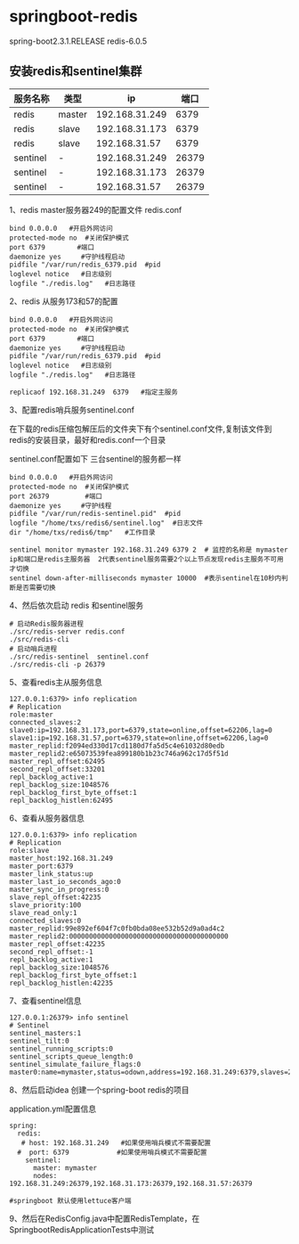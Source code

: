 # springboot-redis
spring-boot2.3.1.RELEASE  redis-6.0.5


## 安装redis和sentinel集群

| 服务名称 | 类型 | ip | 端口 |
| --- | --- | --- | --- |
| redis | master | 192.168.31.249 | 6379 |
| redis | slave | 192.168.31.173 | 6379 |
| redis | slave | 192.168.31.57 | 6379 |
| sentinel | - | 192.168.31.249 | 26379 |
| sentinel | - | 192.168.31.173 | 26379 |
| sentinel | - | 192.168.31.57 | 26379 |


1、redis master服务器249的配置文件 redis.conf

```
bind 0.0.0.0   #开启外网访问
protected-mode no  #关闭保护模式
port 6379        #端口
daemonize yes     #守护线程启动
pidfile "/var/run/redis_6379.pid  #pid
loglevel notice   #日志级别
logfile "./redis.log"   #日志路径

```

2、redis 从服务173和57的配置

```
bind 0.0.0.0   #开启外网访问
protected-mode no  #关闭保护模式
port 6379        #端口
daemonize yes     #守护线程启动
pidfile "/var/run/redis_6379.pid  #pid
loglevel notice   #日志级别
logfile "./redis.log"   #日志路径

replicaof 192.168.31.249  6379   #指定主服务

```

3、配置redis哨兵服务sentinel.conf


  在下载的redis压缩包解压后的文件夹下有个sentinel.conf文件,复制该文件到redis的安装目录，最好和redis.conf一个目录
  
  sentinel.conf配置如下  三台sentinel的服务都一样
  ```
  bind 0.0.0.0   #开启外网访问
  protected-mode no  #关闭保护模式
  port 26379         #端口
  daemonize yes     #守护线程
  pidfile "/var/run/redis-sentinel.pid"  #pid
  logfile "/home/txs/redis6/sentinel.log"  #日志文件
  dir "/home/txs/redis6/tmp"   #工作目录
  
  sentinel monitor mymaster 192.168.31.249 6379 2  # 监控的名称是 mymaster  ip和端口是redis主服务器  2代表sentinel服务需要2个以上节点发现redis主服务不可用才切换
  sentinel down-after-milliseconds mymaster 10000  #表示sentinel在10秒内判断是否需要切换
  ```
  4、然后依次启动 redis 和sentinel服务
  ```
  # 启动Redis服务器进程
 ./src/redis-server redis.conf
 ./src/redis-cli
 # 启动哨兵进程
 ./src/redis-sentinel  sentinel.conf
 ./src/redis-cli -p 26379
  ```
  5、查看redis主从服务信息
  ```
  127.0.0.1:6379> info replication
  # Replication
  role:master
  connected_slaves:2
  slave0:ip=192.168.31.173,port=6379,state=online,offset=62206,lag=0
  slave1:ip=192.168.31.57,port=6379,state=online,offset=62206,lag=0
  master_replid:f2094ed330d17cd1180d7fa5d5c4e61032d80edb
  master_replid2:e65073539fea899180b1b23c746a962c17d5f51d
  master_repl_offset:62495
  second_repl_offset:33201
  repl_backlog_active:1
  repl_backlog_size:1048576
  repl_backlog_first_byte_offset:1
  repl_backlog_histlen:62495
  ```
  6、查看从服务器信息
  ```
  127.0.0.1:6379> info replication
  # Replication
  role:slave
  master_host:192.168.31.249
  master_port:6379
  master_link_status:up
  master_last_io_seconds_ago:0
  master_sync_in_progress:0
  slave_repl_offset:42235
  slave_priority:100
  slave_read_only:1
  connected_slaves:0
  master_replid:99e892ef604f7c0fb0bda08ee532b52d9a0ad4c2
  master_replid2:0000000000000000000000000000000000000000
  master_repl_offset:42235
  second_repl_offset:-1
  repl_backlog_active:1
  repl_backlog_size:1048576
  repl_backlog_first_byte_offset:1
  repl_backlog_histlen:42235
  ```
  7、查看sentinel信息
  ```
  127.0.0.1:26379> info sentinel
  # Sentinel
  sentinel_masters:1
  sentinel_tilt:0
  sentinel_running_scripts:0
  sentinel_scripts_queue_length:0
  sentinel_simulate_failure_flags:0
  master0:name=mymaster,status=odown,address=192.168.31.249:6379,slaves=2,sentinels=3
```
  
8、然后启动idea 创建一个spring-boot redis的项目


application.yml配置信息
```
spring:
  redis:
   # host: 192.168.31.249   #如果使用哨兵模式不需要配置
  #  port: 6379            #如果使用哨兵模式不需要配置
    sentinel:
      master: mymaster
      nodes: 192.168.31.249:26379,192.168.31.173:26379,192.168.31.57:26379

#springboot 默认使用lettuce客户端

```
9、然后在RedisConfig.java中配置RedisTemplate，在SpringbootRedisApplicationTests中测试
